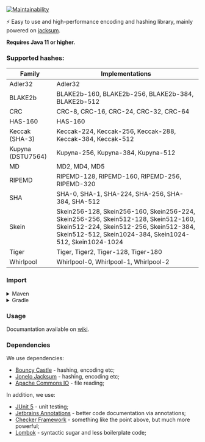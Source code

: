[![Maintainability](https://api.codeclimate.com/v1/badges/440f3b75ec8f41c25ea8/maintainability)](https://codeclimate.com/github/BlackBaroness/cryptography/maintainability)

⚡ Easy to use and high-performance encoding and hashing library,
mainly powered on [jacksum](https://github.com/jonelo/jacksum).

**Requires Java 11 or higher.**

### Supported hashes:

| Family            | Implementations                                                                                                                                                                          |
|-------------------|------------------------------------------------------------------------------------------------------------------------------------------------------------------------------------------|
| Adler32           | Adler32                                                                                                                                                                                  |
| BLAKE2b           | BLAKE2b-160, BLAKE2b-256, BLAKE2b-384, BLAKE2b-512                                                                                                                                       |
| CRC               | CRC-8, CRC-16, CRC-24, CRC-32, CRC-64                                                                                                                                                    |
| HAS-160           | HAS-160                                                                                                                                                                                  |
| Keccak (SHA-3)    | Keccak-224, Keccak-256, Keccak-288, Keccak-384, Keccak-512                                                                                                                               |
| Kupyna (DSTU7564) | Kupyna-256, Kupyna-384, Kupyna-512                                                                                                                                                       |
| MD                | MD2, MD4, MD5                                                                                                                                                                            |
| RIPEMD            | RIPEMD-128, RIPEMD-160, RIPEMD-256, RIPEMD-320                                                                                                                                           |
| SHA               | SHA-0, SHA-1, SHA-224, SHA-256, SHA-384, SHA-512                                                                                                                                         |
| Skein             | Skein256-128, Skein256-160, Skein256-224, Skein256-256, Skein512-128, Skein512-160, Skein512-224, Skein512-256, Skein512-384, Skein512-512, Skein1024-384, Skein1024-512, Skein1024-1024 |
| Tiger             | Tiger, Tiger2, Tiger-128, Tiger-180                                                                                                                                                      |
| Whirlpool         | Whirlpool-0, Whirlpool-1, Whirlpool-2                                                                                                                                                    |

### Import

<details>
  <summary>Maven</summary>

Add this to your `pom.xml`:

```xml

<repository>
    <id>jitpack.io</id>
    <url>https://jitpack.io</url>
</repository>
```

```xml

<dependency>
    <groupId>com.github.BlackBaroness</groupId>
    <artifactId>cryptography</artifactId>
    <version>master-SNAPSHOT</version>
</dependency>
```

</details>

<details>
  <summary>Gradle</summary>

Add this to your `build.gradle`:

```gradle
allprojects {
    repositories {
        ...
        maven { url 'https://jitpack.io' }
    }
}
```

```gradle
dependencies {
    implementation 'com.github.BlackBaroness:cryptography:master-SNAPSHOT'
}
```

</details>

### Usage

Documantation available on [wiki](https://github.com/BlackBaroness/cryptography/wiki).

### Dependencies

We use dependencies:

- [Bouncy Castle](https://www.bouncycastle.org/) - hashing, encoding etc;
- [Jonelo Jacksum](https://github.com/jonelo/jacksum) - hashing, encoding etc;
- [Apache Commons IO](https://commons.apache.org/proper/commons-io/) - file reading;

In addition, we use:

- [JUnit 5](https://junit.org/junit5/) - unit testing;
- [Jetbrains Annotations](https://www.jetbrains.com/help/idea/annotating-source-code.html) - better code
  documentation via annotations;
- [Checker Framework](https://checkerframework.org/) - something like the point above, but much more powerful;
- [Lombok](https://projectlombok.org/) - syntactic sugar and less boilerplate code; 